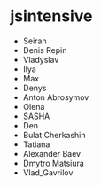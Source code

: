 # jsintensive

- Seiran
- Denis Repin
- Vladyslav
- Ilya
- Max
- Denys
- Anton Abrosymov
- Olena
- SASHA
- Den
- Bulat Cherkashin
- Tatiana
- Alexander Baev
- Dmytro Matsiura
- Vlad_Gavrilov

